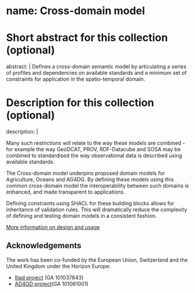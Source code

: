 # name: Cross-domain model

# Short abstract for this collection (optional)
abstract: |
  Defines a cross-domain semantic model by articulating a series of profiles and dependencies on available standards and a minimum set of constraints for application in the spatio-temporal domain.

# Description for this collection (optional)
description: |
  
  Many such restrictions will relate to the way these models are combined - for example the way GeoDCAT, PROV, RDF-Datacube and SOSA may be combined to standardised the way observational data is described using available standards.

  The Cross-domain model underpins proposed domain models for Agriculture, Oceans and AG4DG.
  By defining these models using this common cross-domain model the interoperability between such domains is enhanced, and made transparent to applications.

  Defining constraints using SHACL for these building blocks allows for inheritance of validation rules. 
  This will dramatically reduce the complexity of defining and testing domain models in a consistent fashion.

[More information on design and usage](https://github.com/opengeospatial/bblock-template/blob/master/USAGE.md)


## Acknowledgements

The work has been co-funded by the European Union, Switzerland and the United Kingdom under the Horizon Europe:
* [Iliad project](https://www.ogc.org/initiatives/iliad/) (GA 101037643)
* [AD4GD project](https://www.ogc.org/initiatives/ad4gd/)(GA 101061001)
